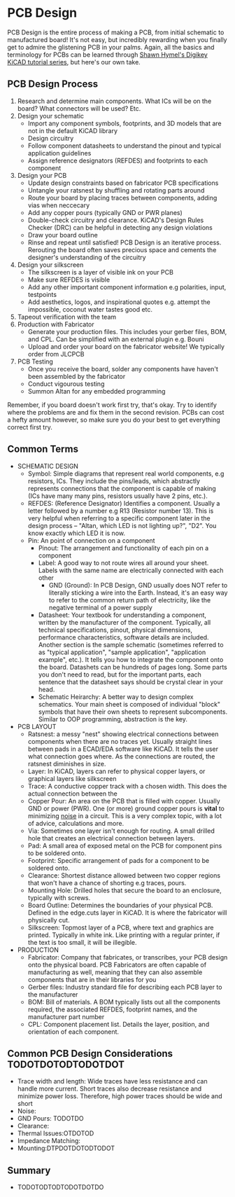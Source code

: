 # PCB Design

PCB Design is the entire process of making a PCB, from initial schematic to manufactured board! It's not easy, but incredibly rewarding when you finally get to admire the glistening PCB in your palms. Again, all the basics and terminology for PCBs can be learned through [Shawn Hymel's Digikey KiCAD tutorial series](https://www.youtube.com/watch?v=vaCVh2SAZY4&list=PL3bNyZYHcRSUhUXUt51W6nKvxx2ORvUQB), but here's our own take.

## PCB Design Process

1. Research and determine main components. What ICs will be on the board? What connectors will be used? Etc.
2. Design your schematic
    - Import any component symbols, footprints, and 3D models that are not in the default KiCAD library
    - Design circuitry
    - Follow component datasheets to understand the pinout and typical application guidelines
    - Assign reference designators (REFDES) and footprints to each component
3. Design your PCB
    - Update design constraints based on fabricator PCB specifications
    - Untangle your ratsnest by shuffling and rotating parts around
    - Route your board by placing traces between components, adding vias when neccecary
    - Add any copper pours (typically GND or PWR planes)
    - Double-check circuitry and clearance. KiCAD's Design Rules Checker (DRC) can be helpful in detecting any design violations
    - Draw your board outline
    - Rinse and repeat until satisfied! PCB Design is an iterative process. Rerouting the board often saves precious space and cements the designer's understanding of the circuitry
4. Design your silkscreen
    - The silkscreen is a layer of visible ink on your PCB
    - Make sure REFDES is visible
    - Add any other important component information e.g polarities, input, testpoints
    - Add aesthetics, logos, and inspirational quotes e.g. attempt the impossible, coconut water tastes good etc.
5. Tapeout verification with the team
6. Production with Fabricator
    - Generate your production files. This includes your gerber files, BOM, and CPL. Can be simplified with an external plugin e.g. Bouni
    - Upload and order your board on the fabricator website! We typically order from JLCPCB
7. PCB Testing
    - Once you receive the board, solder any components have haven't been assembled by the fabricator
    - Conduct vigourous testing
    - Summon Altan for any embedded programming

Remember, if you board doesn't work first try, that's okay. Try to identify where the problems are and fix them in the second revision. PCBs can cost a hefty amount however, so make sure you do your best to get everything correct first try.

## Common Terms

- SCHEMATIC DESIGN
  - Symbol: Simple diagrams that represent real world components, e.g resistors, ICs. They include the pins/leads, which abstractly represents connections that the component is capable of making (ICs have many many pins, resistors usually have 2 pins, etc.).
  - REFDES: (Reference Designator) Identifies a component. Usually a letter followed by a number e.g R13 (Resistor number 13). This is very helpful when referring to a specific component later in the design process – "Altan, which LED is not lighting up?", "D2". You know exactly which LED it is now.
  - Pin: An point of connection on a component
    - Pinout: The arrangement and functionality of each pin on a component
    - Label: A good way to not route wires all around your sheet. Labels with the same name are electrically connected with each other
      - GND (Ground): In PCB Design, GND usually does NOT refer to literally sticking a wire into the Earth. Instead, it's an easy way to refer to the common return path of electricity, like the negative terminal of a power supply
    - Datasheet: Your textbook for understanding a component, written by the manufacturer of the component. Typically, all technical specifications, pinout, physical dimensions, performance characteristics, software details are included. Another section is the sample schematic (sometimes referred to as "typical application", "sample application", "application example", etc.). It tells you how to integrate the component onto the board. Datashets can be hundreds of pages long. Some parts you don't need to read, but for the important parts, each sentence that the datasheet says should be crystal clear in your head.
    - Schematic Heirarchy: A better way to design complex schematics. Your main sheet is composed of individual "block" symbols that have their own sheets to represent subcomponents. Similar to OOP programming, abstraction is the key.
- PCB LAYOUT
  - Ratsnest: a messy "nest" showing electrical connections between components when there are no traces yet. Usually straight lines between pads in a ECAD/EDA software like KiCAD. It tells the user what connection goes where. As the connections are routed, the ratsnest diminishes in size.
  - Layer: In KiCAD, layers can refer to physical copper layers, or graphical layers like silkscreen
  - Trace: A conductive copper track with a chosen width. This does the actual connection between the
  - Copper Pour: An area on the PCB that is filled with copper. Usually GND or power (PWR). One (or more) ground copper pours is **vital** to minimizing [noise](https://en.wikipedia.org/wiki/Noise_(electronics)) in a circuit. This is a very complex topic, with a lot of advice, calculations and more.
  - Via: Sometimes one layer isn't enough for routing. A small drilled hole that creates an electrical connection between layers.
  - Pad: A small area of exposed metal on the PCB for component pins to be soldered onto.
  - Footprint: Specific arrangement of pads for a component to be soldered onto.
  - Clearance: Shortest distance allowed between two copper regions that won't have a chance of shorting e.g traces, pours.
  - Mounting Hole: Drilled holes that secure the board to an enclosure, typically with screws.
  - Board Outline: Determines the boundaries of your physical PCB. Defined in the edge.cuts layer in KiCAD. It is where the fabricator will physically cut.
  - Silkscreen: Topmost layer of a PCB, where text and graphics are printed. Typically in white ink. Like printing with a regular printer, if the text is too small, it will be illegible.
- PRODUCTION
  - Fabricator: Company that fabricates, or transcribes, your PCB design onto the physical board. PCB Fabricators are often capable of manufacturing as well, meaning that they can also assemble components that are in their libraries for you
  - Gerber files: Industry standard file for describing each PCB layer to the manufacturer
  - BOM: Bill of materials. A BOM typically lists out all the components required, the associated REFDES, footprint names, and the manufacturer part number
  - CPL: Component placement list. Details the layer, position, and orientation of each component.

## Common PCB Design Considerations TODOTDOTODTODOTDOT

- Trace width and length: Wide traces have less resistance and can handle more current. Short traces also decrease resistance and minimize power loss. Therefore, high power traces should be wide and short
- Noise:
- GND Pours: TODOTDO
- Clearance:
- Thermal Issues:OTDOTOD
- Impedance Matching:
- Mounting:DTPDOTDOTODTODOT

## Summary

- TODOTODTODTODOTDOTDO

